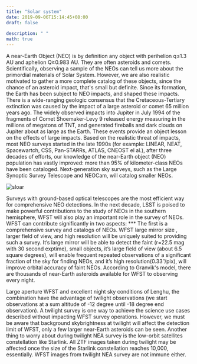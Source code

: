 ```yaml
---
title: "Solar system"
date: 2019-09-06T15:14:45+08:00
draft: false
 
description: " "
math: true
---
```


A near-Earth Object (NEO) is by definition any object with perihelion q$\leq$1.3 AU and aphelion Q$\geq$0.983 AU. They are often asteroids and comets. Scientifically, observing a sample of the NEOs can tell us more about the primordial materials of Solar System. However, we are also realistic motivated to gather a more complete catalog of these objects, since the chance of an asteroid impact, that's small but definite. Since its formation, the Earth has been subject to NEO impacts, and shaped these impacts. There is a wide-ranging geologic consensus that the Cretaceous-Tertiary extinction was caused by the impact of a large asteroid or comet 65 million years ago.  The widely observed impacts into Jupiter in July 1994 of the fragments of Comet Shoemaker-Levy 9 released energy measuring in the millions of megatons of TNT, and generated fireballs and dark clouds on Jupiter about as large as the Earth. These events provide an object lesson on the effects of large impacts. Based on the realistic threat of impacts, most NEO surveys started in the late 1990s (for example: LINEAR, NEAT, Spacewartch, CSS, Pan-STARRs, ATLAS, CNEOST el al.), after three decades of efforts, our knowledge of the near-Earth object (NEO) population has vastly improved: more than 95\% of kilometer-class NEOs have been cataloged.  Next-generation sky surveys, such as the Large Synoptic Survey Telescope and NEOCam, will catalog smaller NEOs. 

![sloar](/images/figs_Sloar_System/neo_nearsun.png)

Surveys with ground-based optical telescopes are the most efficient way for comprehensive NEO detections. In the next decade, LSST is poised to make powerful contributions to the study of NEOs in the southern hemisphere, WFST will also play an important role in the survey of NEOs. WFST can contribute significantly in two aspects: *** The first is a comprehensive survey and catalogs of NEOs. WFST large mirror size , larger field of view, and high resolution will be uniquely suited to providing such a survey. It’s large mirror will be able to detect the faint (r=22.5 mag with 30 second exptime), small objects,  it’s large field of view (about 6.5 square degrees), will enable frequent repeated observations of a significant fraction of the sky for finding NEOs, and it’s high resolution(0.33’’/pix), will improve orbital accuracy of faint NEOs. According to Granvik's model, there are thousands of near-Earth asteroids available for WFST to observing every night.

Large aperture WFST and excellent night sky conditions of Lenghu, the combination have the advantage of twilight observations (we start observations at a sum altitude of -12 degree until -18 degree end observation). A twilight survey is one way to achieve the science use cases described without impacting WFST survey operations. However, we must be aware that background skybrightness at twilight will affect the detection limit of WFST, only a few larger near-Earth asteroids can be seen. Another thing to worry about during twilight NEA survey is the low-orbit satellites constellation like Starlink. All ZTF images taken during twilight may be affected once the size of the Starlink constellation reaches 10,000, essentially. WFST images from twilight NEA survey are not immune either.

